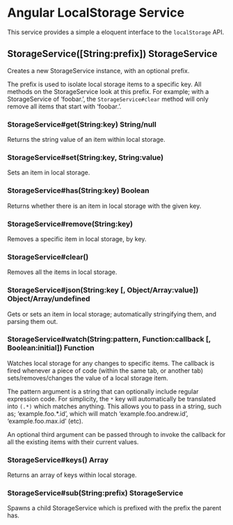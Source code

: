 # Angular LocalStorage Service

This service provides a simple a eloquent interface to the `localStorage` API.

## StorageService([String:prefix]) StorageService

Creates a new StorageService instance, with an optional prefix.

The prefix is used to isolate local storage items to a specific key. All methods on the StorageService look at this prefix. For example; with a StorageService of ‘foobar.’, the `StorageService#clear` method will only remove all items that start with ‘foobar.’.

### StorageService#get(String:key) String/null

Returns the string value of an item within local storage.

### StorageService#set(String:key, String:value)

Sets an item in local storage.

### StorageService#has(String:key) Boolean

Returns whether there is an item in local storage with the given key.

### StorageService#remove(String:key)

Removes a specific item in local storage, by key.

### StorageService#clear()

Removes all the items in local storage.

### StorageService#json(String:key [, Object/Array:value]) Object/Array/undefined

Gets or sets an item in local storage; automatically stringifying them, and parsing them out.

### StorageService#watch(String:pattern, Function:callback [, Boolean:initial]) Function

Watches local storage for any changes to specific items. The callback is fired whenever a piece of code (within the same tab, or another tab) sets/removes/changes the value of a local storage item.

The pattern argument is a string that can optionally include regular expression code. For simplicity, the `*` key will automatically be translated into `(.*)` which matches anything. This allows you to pass in a string, such as; ‘example.foo.*.id’, which will match ‘example.foo.andrew.id’, ‘example.foo.max.id’ (etc).

An optional third argument can be passed through to invoke the callback for all the existing items with their current values.

### StorageService#keys() Array

Returns an array of keys within local storage.

### StorageService#sub(String:prefix) StorageService

Spawns a child StorageService which is prefixed with the prefix the parent has.